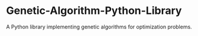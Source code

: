# Genetic-Algorithm-Python-Library
A Python library implementing genetic algorithms for optimization problems.
